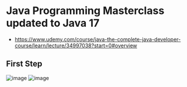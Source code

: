 # Java Programming Masterclass updated to Java 17
- https://www.udemy.com/course/java-the-complete-java-developer-course/learn/lecture/34997038?start=0#overview

## First Step
![image](https://user-images.githubusercontent.com/69948118/234556997-baffe05d-36ea-4c2d-9311-0292c5d52514.png)
![image](https://user-images.githubusercontent.com/69948118/234557161-4d5b88d5-5362-4af0-a644-c3fe31e9f559.png)
